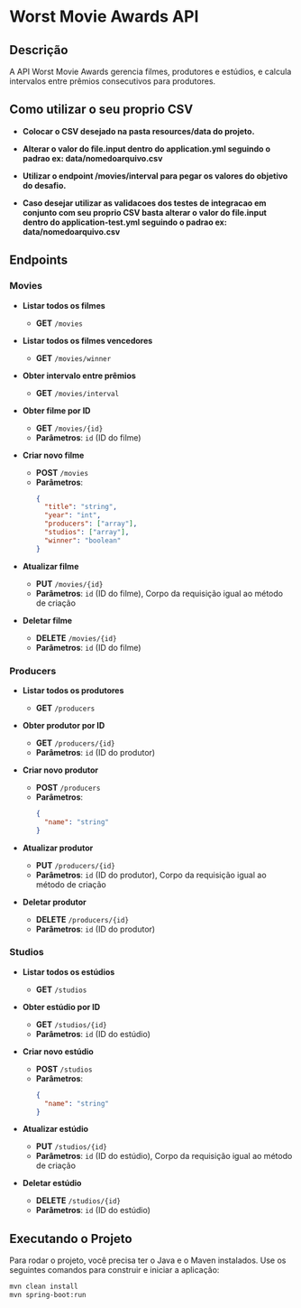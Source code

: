 # Worst Movie Awards API

## Descrição

A API Worst Movie Awards gerencia filmes, produtores e estúdios, e calcula intervalos entre prêmios consecutivos para produtores.

## Como utilizar o seu proprio CSV
- **Colocar o CSV desejado na pasta resources/data do projeto.**
- **Alterar o valor do file.input dentro do application.yml seguindo o padrao ex: data/nomedoarquivo.csv**
- **Utilizar o endpoint /movies/interval para pegar os valores do objetivo do desafio.**
  
- **Caso desejar utilizar as validacoes dos testes de integracao em conjunto com seu proprio CSV basta alterar o valor do file.input dentro do application-test.yml seguindo o padrao ex: data/nomedoarquivo.csv**


## Endpoints

### Movies

- **Listar todos os filmes**
  - **GET** `/movies`

- **Listar todos os filmes vencedores**
  - **GET** `/movies/winner`

- **Obter intervalo entre prêmios**
  - **GET** `/movies/interval`

- **Obter filme por ID**
  - **GET** `/movies/{id}`
  - **Parâmetros**: `id` (ID do filme)

- **Criar novo filme**
  - **POST** `/movies`
  - **Parâmetros**: 
    ```json
    {
      "title": "string",
      "year": "int",
      "producers": ["array"],
      "studios": ["array"],
      "winner": "boolean"
    }
    ```

- **Atualizar filme**
  - **PUT** `/movies/{id}`
  - **Parâmetros**: `id` (ID do filme), Corpo da requisição igual ao método de criação

- **Deletar filme**
  - **DELETE** `/movies/{id}`
  - **Parâmetros**: `id` (ID do filme)

### Producers

- **Listar todos os produtores**
  - **GET** `/producers`

- **Obter produtor por ID**
  - **GET** `/producers/{id}`
  - **Parâmetros**: `id` (ID do produtor)

- **Criar novo produtor**
  - **POST** `/producers`
  - **Parâmetros**: 
    ```json
    {
      "name": "string"
    }
    ```

- **Atualizar produtor**
  - **PUT** `/producers/{id}`
  - **Parâmetros**: `id` (ID do produtor), Corpo da requisição igual ao método de criação

- **Deletar produtor**
  - **DELETE** `/producers/{id}`
  - **Parâmetros**: `id` (ID do produtor)

### Studios

- **Listar todos os estúdios**
  - **GET** `/studios`

- **Obter estúdio por ID**
  - **GET** `/studios/{id}`
  - **Parâmetros**: `id` (ID do estúdio)

- **Criar novo estúdio**
  - **POST** `/studios`
  - **Parâmetros**: 
    ```json
    {
      "name": "string"
    }
    ```

- **Atualizar estúdio**
  - **PUT** `/studios/{id}`
  - **Parâmetros**: `id` (ID do estúdio), Corpo da requisição igual ao método de criação

- **Deletar estúdio**
  - **DELETE** `/studios/{id}`
  - **Parâmetros**: `id` (ID do estúdio)

## Executando o Projeto

Para rodar o projeto, você precisa ter o Java e o Maven instalados. Use os seguintes comandos para construir e iniciar a aplicação:

```bash
mvn clean install
mvn spring-boot:run
